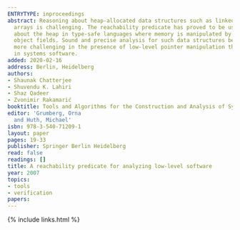 ```yaml
---
ENTRYTYPE: inproceedings
abstract: Reasoning about heap-allocated data structures such as linked lists and
  arrays is challenging. The reachability predicate has proved to be useful for reasoning
  about the heap in type-safe languages where memory is manipulated by dereferencing
  object fields. Sound and precise analysis for such data structures becomes significantly
  more challenging in the presence of low-level pointer manipulation that is prevalent
  in systems software.
added: 2020-02-16
address: Berlin, Heidelberg
authors:
- Shaunak Chatterjee
- Shuvendu K. Lahiri
- Shaz Qadeer
- Zvonimir Rakamarić
booktitle: Tools and Algorithms for the Construction and Analysis of Systems
editor: 'Grumberg, Orna
  and Huth, Michael'
isbn: 978-3-540-71209-1
layout: paper
pages: 19-33
publisher: Springer Berlin Heidelberg
read: false
readings: []
title: A reachability predicate for analyzing low-level software
year: 2007
topics:
- tools
- verification
papers:
---
```


{% include links.html %}
